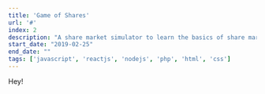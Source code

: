 ```yaml
---
title: 'Game of Shares'
url: '#'
index: 2
description: "A share market simulator to learn the basics of share market built in PHP, MySQL. A hobby project built in college which went viral for a short period of time among 300+ students."
start_date: "2019-02-25"
end_date: ""
tags: ['javascript', 'reactjs', 'nodejs', 'php', 'html', 'css']
---
```


Hey!
